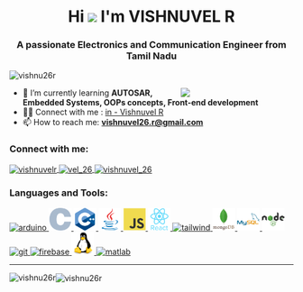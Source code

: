 <h1 align="center">Hi <img src="https://c.tenor.com/xS_t2ANBv9UAAAAi/elsalla.gif" width="40"> I'm VISHNUVEL R</h1>
<h3 align="center">A passionate Electronics and Communication Engineer from Tamil Nadu</h3>

<p align="left"> 
 <img src="https://komarev.com/ghpvc/?username=vishnu26r&label=Profile%20views&color=0e75b6&style=flat" alt="vishnu26r" /> 
</p>

<img width="200" align="right" src="https://user-images.githubusercontent.com/74038190/212750672-2f3f2b50-c84f-4ed8-a60a-849ae69ff9df.gif"/>


- 🌱 I’m currently learning **AUTOSAR, Embedded Systems, OOPs concepts, Front-end development**
- 👨‍💻 Connect with me : [in - Vishnuvel R](https://www.linkedin.com/in/vishnuvelr/)
- 📫 How to reach me: **vishnuvel26.r@gmail.com**

<h3 align="left">Connect with me:</h3>
<p align="left">
  <a href="https://linkedin.com/in/vishnuvelr" target="blank">
    <img align="center"
         src="https://raw.githubusercontent.com/rahuldkjain/github-profile-readme-generator/master/src/images/icons/Social/linked-in-alt.svg"
         alt="vishnuvelr" height="30" width="40"/>
  </a>
  <a href="https://www.codechef.com/users/vel_26" target="blank">
    <img align="center"
         src="https://cdn.jsdelivr.net/npm/simple-icons@3.1.0/icons/codechef.svg"
         alt="vel_26" height="30" width="40"/>
  </a>
  <a href="https://www.leetcode.com/vishnuvel_26" target="blank">
    <img align="center"
         src="https://raw.githubusercontent.com/rahuldkjain/github-profile-readme-generator/master/src/images/icons/Social/leet-code.svg"
         alt="vishnuvel_26" height="30" width="40"/>
  </a>
</p>

<h3 align="left">Languages and Tools:</h3>
<p align="left">
  <a href="https://www.arduino.cc/" target="_blank" rel="noreferrer">
    <img src="https://cdn.worldvectorlogo.com/logos/arduino-1.svg" alt="arduino" width="40" height="40"/>
  </a>
  <a href="https://www.cprogramming.com/" target="_blank" rel="noreferrer">
    <img src="https://raw.githubusercontent.com/devicons/devicon/master/icons/c/c-original.svg" alt="c" width="40" height="40"/>
  </a>
  <a href="https://www.w3schools.com/cpp/" target="_blank" rel="noreferrer">
    <img src="https://raw.githubusercontent.com/devicons/devicon/master/icons/cplusplus/cplusplus-original.svg" alt="cplusplus" width="40" height="40"/>
  </a>
  <a href="https://www.java.com" target="_blank" rel="noreferrer">
    <img src="https://raw.githubusercontent.com/devicons/devicon/master/icons/java/java-original.svg" alt="java" width="40" height="40"/>
  </a>
  <a href="https://developer.mozilla.org/en-US/docs/Web/JavaScript" target="_blank" rel="noreferrer">
    <img src="https://raw.githubusercontent.com/devicons/devicon/master/icons/javascript/javascript-original.svg" alt="javascript" width="40" height="40"/>
  </a>
  <a href="https://reactjs.org/" target="_blank" rel="noreferrer">
    <img src="https://raw.githubusercontent.com/devicons/devicon/master/icons/react/react-original-wordmark.svg" alt="react" width="40" height="40"/>
  </a>
  <a href="https://tailwindcss.com/" target="_blank" rel="noreferrer">
    <img src="https://www.vectorlogo.zone/logos/tailwindcss/tailwindcss-icon.svg" alt="tailwind" width="40" height="40"/>
  </a>
  <a href="https://www.mongodb.com/" target="_blank" rel="noreferrer">
    <img src="https://raw.githubusercontent.com/devicons/devicon/master/icons/mongodb/mongodb-original-wordmark.svg" alt="mongodb" width="40" height="40"/>
  </a>
  <a href="https://www.mysql.com/" target="_blank" rel="noreferrer">
    <img src="https://raw.githubusercontent.com/devicons/devicon/master/icons/mysql/mysql-original-wordmark.svg" alt="mysql" width="40" height="40"/>
  </a>
  <a href="https://nodejs.org" target="_blank" rel="noreferrer">
    <img src="https://raw.githubusercontent.com/devicons/devicon/master/icons/nodejs/nodejs-original-wordmark.svg" alt="nodejs" width="40" height="40"/>
  </a>
  <a href="https://git-scm.com/" target="_blank" rel="noreferrer">
    <img src="https://www.vectorlogo.zone/logos/git-scm/git-scm-icon.svg" alt="git" width="40" height="40"/>
  </a>
  <a href="https://firebase.google.com/" target="_blank" rel="noreferrer">
    <img src="https://www.vectorlogo.zone/logos/firebase/firebase-icon.svg" alt="firebase" width="40" height="40"/>
  </a>
  <a href="https://www.linux.org/" target="_blank" rel="noreferrer">
    <img src="https://raw.githubusercontent.com/devicons/devicon/master/icons/linux/linux-original.svg" alt="linux" width="40" height="40"/>
  </a>
  <a href="https://www.mathworks.com/" target="_blank" rel="noreferrer">
    <img src="https://upload.wikimedia.org/wikipedia/commons/2/21/Matlab_Logo.png" alt="matlab" width="40" height="40"/>
  </a>
</p>

---

<p>
  <img align="left"
       src="https://github-readme-stats.vercel.app/api/top-langs?username=vishnu26r&show_icons=true&locale=en&layout=compact"
       alt="vishnu26r" />
</p>

<p>
  <img align="center"
       src="https://github-readme-stats.vercel.app/api?username=vishnu26r&show_icons=true&locale=en&include_all_commits=true"
       alt="vishnu26r" />
</p>
